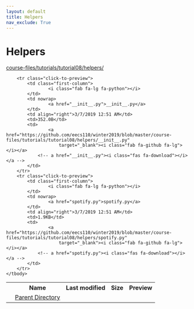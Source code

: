 ```yaml
---
layout: default
title: Helpers
nav_exclude: True
---
```


# Helpers

[course-files/tutorials/tutorial08/helpers/](.)

<table class="tbl-files">
    <tbody>
        <tr>
            <th valign="top"></th>
            <th>Name</th>
            <th>Last modified</th>
            <th>Size</th>
            <th>Preview</th>
        </tr>
        <tr>
            <td valign="top">
                <i class="fa fa-folder-open"></i>
            </td>
            <td><a href="../">Parent Directory</a></td>
            <td>&nbsp;</td>
            <td>&nbsp;</td>
            <td>&nbsp;</td>
        </tr>

        <tr class="click-to-preview">
            <td class="first-column">
                    <i class="fab fa-lg fa-python"></i>
            </td>
            <td nowrap>
                    <a href="__init__.py">__init__.py</a>
            </td>
            <td align="right">3/7/2019 12:51 AM</td>
            <td>352.0B</td>
            <td>
                    <a href="https://github.com/eecs110/winter2019/blob/master/course-files/tutorials/tutorial08/helpers/__init__.py" 
                        target="_blank"><i class="fab fa-github fa-lg"></i></a>
                <!-- a href="__init__.py"><i class="fas fa-download"></i></a -->
            </td>
        </tr>
        <tr class="click-to-preview">
            <td class="first-column">
                    <i class="fab fa-lg fa-python"></i>
            </td>
            <td nowrap>
                    <a href="spotify.py">spotify.py</a>
            </td>
            <td align="right">3/7/2019 12:51 AM</td>
            <td>1.9KB</td>
            <td>
                    <a href="https://github.com/eecs110/winter2019/blob/master/course-files/tutorials/tutorial08/helpers/spotify.py" 
                        target="_blank"><i class="fab fa-github fa-lg"></i></a>
                <!-- a href="spotify.py"><i class="fas fa-download"></i></a -->
            </td>
        </tr>
    </tbody>
</table>

